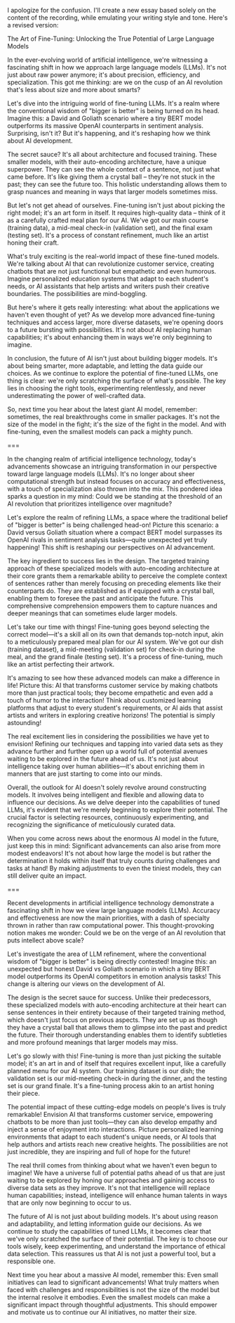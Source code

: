 I apologize for the confusion. I'll create a new essay based solely on the content of the recording, while emulating your writing style and tone. Here's a revised version:

The Art of Fine-Tuning: Unlocking the True Potential of Large Language Models

In the ever-evolving world of artificial intelligence, we're witnessing a fascinating shift in how we approach large language models (LLMs). It's not just about raw power anymore; it's about precision, efficiency, and specialization. This got me thinking: are we on the cusp of an AI revolution that's less about size and more about smarts?

Let's dive into the intriguing world of fine-tuning LLMs. It's a realm where the conventional wisdom of "bigger is better" is being turned on its head. Imagine this: a David and Goliath scenario where a tiny BERT model outperforms its massive OpenAI counterparts in sentiment analysis. Surprising, isn't it? But it's happening, and it's reshaping how we think about AI development.

The secret sauce? It's all about architecture and focused training. These smaller models, with their auto-encoding architecture, have a unique superpower. They can see the whole context of a sentence, not just what came before. It's like giving them a crystal ball – they're not stuck in the past; they can see the future too. This holistic understanding allows them to grasp nuances and meaning in ways that larger models sometimes miss.

But let's not get ahead of ourselves. Fine-tuning isn't just about picking the right model; it's an art form in itself. It requires high-quality data – think of it as a carefully crafted meal plan for our AI. We've got our main course (training data), a mid-meal check-in (validation set), and the final exam (testing set). It's a process of constant refinement, much like an artist honing their craft.

What's truly exciting is the real-world impact of these fine-tuned models. We're talking about AI that can revolutionize customer service, creating chatbots that are not just functional but empathetic and even humorous. Imagine personalized education systems that adapt to each student's needs, or AI assistants that help artists and writers push their creative boundaries. The possibilities are mind-boggling.

But here's where it gets really interesting: what about the applications we haven't even thought of yet? As we develop more advanced fine-tuning techniques and access larger, more diverse datasets, we're opening doors to a future bursting with possibilities. It's not about AI replacing human capabilities; it's about enhancing them in ways we're only beginning to imagine.

In conclusion, the future of AI isn't just about building bigger models. It's about being smarter, more adaptable, and letting the data guide our choices. As we continue to explore the potential of fine-tuned LLMs, one thing is clear: we're only scratching the surface of what's possible. The key lies in choosing the right tools, experimenting relentlessly, and never underestimating the power of well-crafted data.

So, next time you hear about the latest giant AI model, remember: sometimes, the real breakthroughs come in smaller packages. It's not the size of the model in the fight; it's the size of the fight in the model. And with fine-tuning, even the smallest models can pack a mighty punch.

===


In the changing realm of artificial intelligence technology, today's advancements showcase an intriguing transformation in our perspective toward large language models (LLMs). It's no longer about sheer computational strength but instead focuses on accuracy and effectiveness, with a touch of specialization also thrown into the mix. This pondered idea sparks a question in my mind: Could we be standing at the threshold of an AI revolution that prioritizes intelligence over magnitude? 

Let's explore the realm of refining LLMs, a space where the traditional belief of "bigger is better" is being challenged head-on! Picture this scenario: a David versus Goliath situation where a compact BERT model surpasses its OpenAI rivals in sentiment analysis tasks—quite unexpected yet truly happening! This shift is reshaping our perspectives on AI advancement. 

The key ingredient to success lies in the design. The targeted training approach of these specialized models with auto-encoding architecture at their core grants them a remarkable ability to perceive the complete context of sentences rather than merely focusing on preceding elements like their counterparts do. They are established as if equipped with a crystal ball, enabling them to foresee the past and anticipate the future. This comprehensive comprehension empowers them to capture nuances and deeper meanings that can sometimes elude larger models. 

Let's take our time with things! Fine-tuning goes beyond selecting the correct model—it's a skill all on its own that demands top-notch input, akin to a meticulously prepared meal plan for our AI system. We've got our dish (training dataset), a mid-meeting (validation set) for check-in during the meal, and the grand finale (testing set). It's a process of fine-tuning, much like an artist perfecting their artwork. 

It's amazing to see how these advanced models can make a difference in life! Picture this: AI that transforms customer service by making chatbots more than just practical tools; they become empathetic and even add a touch of humor to the interaction! Think about customized learning platforms that adjust to every student's requirements, or AI aids that assist artists and writers in exploring creative horizons! The potential is simply astounding!

The real excitement lies in considering the possibilities we have yet to envision! Refining our techniques and tapping into varied data sets as they advance further and further open up a world full of potential avenues waiting to be explored in the future ahead of us. It's not just about intelligence taking over human abilities—it's about enriching them in manners that are just starting to come into our minds. 

Overall, the outlook for AI doesn't solely revolve around constructing models. It involves being intelligent and flexible and allowing data to influence our decisions. As we delve deeper into the capabilities of tuned LLMs, it's evident that we're merely beginning to explore their potential. The crucial factor is selecting resources, continuously experimenting, and recognizing the significance of meticulously curated data.

When you come across news about the enormous AI model in the future, just keep this in mind: Significant advancements can also arise from more modest endeavors! It's not about how large the model is but rather the determination it holds within itself that truly counts during challenges and tasks at hand! By making adjustments to even the tiniest models, they can still deliver quite an impact. 

===

Recent developments in artificial intelligence technology demonstrate a fascinating shift in how we view large language models (LLMs). Accuracy and effectiveness are now the main priorities, with a dash of specialty thrown in rather than raw computational power. This thought-provoking notion makes me wonder: Could we be on the verge of an AI revolution that puts intellect above scale? 

Let's investigate the area of LLM refinement, where the conventional wisdom of "bigger is better" is being directly contested! Imagine this: an unexpected but honest David vs Goliath scenario in which a tiny BERT model outperforms its OpenAI competitors in emotion analysis tasks! This change is altering our views on the development of AI. 

The design is the secret sauce for success. Unlike their predecessors, these specialized models with auto-encoding architecture at their heart can sense sentences in their entirety because of their targeted training method, which doesn't just focus on previous aspects. They are set up as though they have a crystal ball that allows them to glimpse into the past and predict the future. Their thorough understanding enables them to identify subtleties and more profound meanings that larger models may miss. 

Let's go slowly with this! Fine-tuning is more than just picking the suitable model; it's an art in and of itself that requires excellent input, like a carefully planned menu for our AI system. Our training dataset is our dish; the validation set is our mid-meeting check-in during the dinner, and the testing set is our grand finale. It's a fine-tuning process akin to an artist honing their piece. 

The potential impact of these cutting-edge models on people's lives is truly remarkable! Envision AI that transforms customer service, empowering chatbots to be more than just tools—they can also develop empathy and inject a sense of enjoyment into interactions. Picture personalized learning environments that adapt to each student's unique needs, or AI tools that help authors and artists reach new creative heights. The possibilities are not just incredible, they are inspiring and full of hope for the future!

The real thrill comes from thinking about what we haven't even begun to imagine! We have a universe full of potential paths ahead of us that are just waiting to be explored by honing our approaches and gaining access to diverse data sets as they improve. It's not that intelligence will replace human capabilities; instead, intelligence will enhance human talents in ways that are only now beginning to occur to us. 

The future of AI is not just about building models. It's about using reason and adaptability, and letting information guide our decisions. As we continue to study the capabilities of tuned LLMs, it becomes clear that we've only scratched the surface of their potential. The key is to choose our tools wisely, keep experimenting, and understand the importance of ethical data selection. This reassures us that AI is not just a powerful tool, but a responsible one.

Next time you hear about a massive AI model, remember this: Even small initiatives can lead to significant advancements! What truly matters when faced with challenges and responsibilities is not the size of the model but the internal resolve it embodies. Even the smallest models can make a significant impact through thoughtful adjustments. This should empower and motivate us to continue our AI initiatives, no matter their size. 
